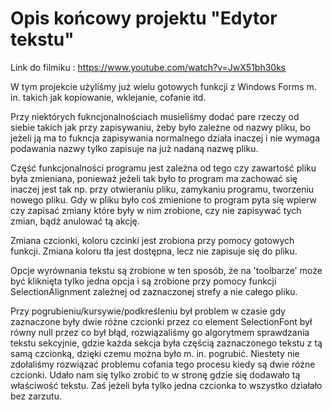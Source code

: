 # Opis końcowy projektu "Edytor tekstu"

Link do filmiku : https://www.youtube.com/watch?v=JwX51bh30ks

W tym projekcie użyliśmy już wielu gotowych funkcji z Windows Forms m. in. takich jak kopiowanie, wklejanie, cofanie itd.

Przy niektórych fukncjonalnościach musieliśmy dodać pare rzeczy od siebie takich jak przy zapisywaniu, żeby było zależne od nazwy pliku, bo jeżeli ją ma to 
fukncja zapisywania normalnego działa inaczej i nie wymaga podawania nazwy tylko zapisuje na już nadaną nazwę pliku.

Część funkcjonalności programu jest zależna od tego czy zawartość pliku była zmieniana, ponieważ jeżeli tak było to program ma zachować się inaczej
jest tak np. przy otwieraniu pliku, zamykaniu programu, tworzeniu nowego pliku. Gdy w pliku było coś zmienione to program pyta się wpierw czy zapisać 
zmiany które były w nim zrobione, czy nie zapisywać tych zmian, bądź anulować tą akcję.

Zmiana czcionki, koloru czcinki jest zrobiona przy pomocy gotowych funkcji. Zmiana koloru tła jest dostępna, lecz nie zapisuje się do pliku.

Opcje wyrównania tekstu są zrobione w ten sposób, że na 'toolbarze' może być kliknięta tylko jedna opcja i są zrobione przy pomocy funkcji 
SelectionAlignment zależnej od zaznaczonej strefy a nie całego pliku.

Przy pogrubieniu/kursywie/podkreśleniu był problem w czasie gdy zaznaczone były dwie różne czcionki przez co element SelectionFont był równy null 
przez co był błąd, rozwiązaliśmy go algorytmem sprawdzania tekstu sekcyjnie, gdzie każda sekcja była częścią zaznaczonego tekstu z tą samą czcionką, 
dzięki czemu można było m. in. pogrubić. Niestety nie zdołaliśmy rozwiązać problemu cofania tego procesu kiedy są dwie różne czcionki. Udało nam 
się tylko zrobić to w stronę gdzie się dodawało tą właściwość tekstu. Zaś jeżeli była tylko jedna czcionka to wszystko działało bez zarzutu.
